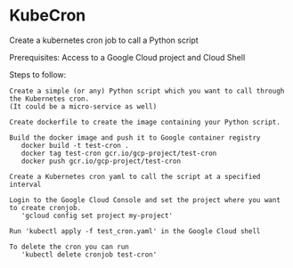 # KubeCron
Create a kubernetes cron job to call a Python script

Prerequisites:
  Access to a Google Cloud project and Cloud Shell
  

Steps to follow:

    Create a simple (or any) Python script which you want to call through the Kubernetes cron.
    (It could be a micro-service as well)

    Create dockerfile to create the image containing your Python script.
    
    Build the docker image and push it to Google container registry
       docker build -t test-cron .
       docker tag test-cron gcr.io/gcp-project/test-cron
       docker push gcr.io/gcp-project/test-cron

    Create a Kubernetes cron yaml to call the script at a specified interval
    
    Login to the Google Cloud Console and set the project where you want to create cronjob.
       'gcloud config set project my-project'

    Run 'kubectl apply -f test_cron.yaml' in the Google Cloud shell
            
    To delete the cron you can run
       'kubectl delete cronjob test-cron'
